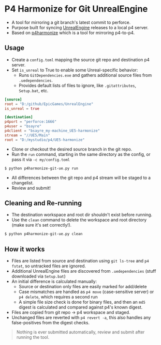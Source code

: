 # P4 Harmonize for Git UnrealEngine

- A tool for mirroring a git branch's latest commit to perforce.
- Purpose built for syncing [UnrealEngine](https://github.com/EpicGames/UnrealEngine/) releases to a local p4 server.
- Based on [p4harmonize](https://github.com/danbrakeley/p4harmonize) which is a tool for mirroring p4-to-p4.

## Usage

- Create a `config.toml` mapping the source git repo and destination p4 server.
- Set `is_unreal` to True to enable some Unreal-specific behavior:
  - Runs `GitDependencies.exe` and gathers additional source files from `.uedependencies`.
  - Provides default lists of files to ignore, like `.gitattributes`, `Setup.bat`, etc.

```toml
[source]
root = "D:/github/EpicGames/UnrealEngine"
is_unreal = true

[destination]
p4port = "perforce:1666"
p4user = "bsayre"
p4client = "bsayre_my-machine_UE5-harmonize"
stream = "//UE5/Main"
root = "D:/mystudio/p4/UE5-harmonize"
```

- Clone or checkout the desired source branch in the git repo.
- Run the `run` command, starting in the same directory as the config, or pass it via `-c my/config.toml`

```bash
$ python p4harmonize-git-ue.py run
```

- All differences between the git repo and p4 stream will be staged to a changelist.
- Review and submit!

## Cleaning and Re-running

- The destination workspace and root dir shouldn't exist before running.
- Use the `clean` command to delete the workspace and root directory (make sure it's set correctly!).

```bash
$ python p4harmonize-git-ue.py clean
```

## How it works

- Files are listed from source and destination using `git ls-tree` and `p4 fstat`, so untracked files are ignored.
- Additional UnrealEngine files are discovered from `.uedependencies` (stuff downloaded via `Setup.bat`)
- An initial difference is calculated manually:
  - Source or destination only files are easily marked for add/delete
  - Case mismatches are handled as `p4 move` (case-sensitive server) or `p4 delete`, which requires a second run
  - A simple file size check is done for binary files, and then an `md5` digest is calculated and compared against p4's
    known digest.
- Files are copied from git repo -> p4 workspace and staged.
- Unchanged files are reverted with `p4 revert -a`, this also handles any false-positives from the digest checks.

> Nothing is ever submitted automatically, review and submit after running the tool.
